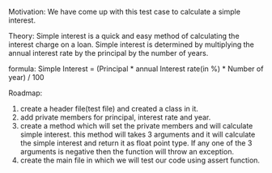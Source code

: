 Motivation: 
We have come up with this test case to calculate a simple interest.

Theory: 
Simple interest is a quick and easy method of calculating the interest charge on a loan. Simple interest is determined by multiplying the annual interest rate by the principal by the number of years.

formula: 
Simple Interest = (Principal * annual Interest rate(in %) * Number of year) / 100

Roadmap: 
1. create a header file(test file) and created a class in it. 
2. add private members for principal, interest rate and year. 
3. create a method which will set the private members and will calculate simple interest.
this method will takes 3 arguments and it will calculate the simple interest and return it as float point type.
If any one of the 3 arguments is negative then the function will throw an exception.  
4. create the main file in which we will test our code using assert function. 
